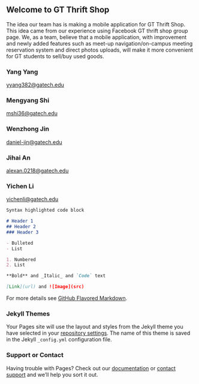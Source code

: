 ## Welcome to GT Thrift Shop

The idea our team has is making a mobile application for GT Thrift Shop. This idea came from our experience using Facebook GT thrift shop group page. We, as a team, believe that a mobile application, with improvement and newly added features such as meet-up navigation/on-campus meeting reservation system and direct photos uploads, will make it more convenient for GT students to sell/buy used goods. 

### Yang Yang
yyang382@gatech.edu

### Mengyang Shi
mshi36@gatech.edu

### Wenzhong Jin
daniel-jin@gatech.edu

### Jihai An
alexan.0218@gatech.edu

### Yichen Li
yichenli@gatech.edu



```markdown
Syntax highlighted code block

# Header 1
## Header 2
### Header 3

- Bulleted
- List

1. Numbered
2. List

**Bold** and _Italic_ and `Code` text

[Link](url) and ![Image](src)
```

For more details see [GitHub Flavored Markdown](https://guides.github.com/features/mastering-markdown/).

### Jekyll Themes

Your Pages site will use the layout and styles from the Jekyll theme you have selected in your [repository settings](https://github.com/WenzhongJin/GT-Thrift-Shop/settings). The name of this theme is saved in the Jekyll `_config.yml` configuration file.

### Support or Contact

Having trouble with Pages? Check out our [documentation](https://help.github.com/categories/github-pages-basics/) or [contact support](https://github.com/contact) and we’ll help you sort it out.
